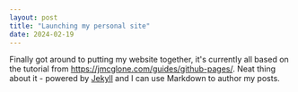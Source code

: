```yaml
---
layout: post
title: "Launching my personal site"
date: 2024-02-19
---
```


Finally got around to putting my website together, it's currently all based on the tutorial from https://jmcglone.com/guides/github-pages/. Neat thing about it - powered by [Jekyll](http://jekyllrb.com) and I can use Markdown to author my posts.
